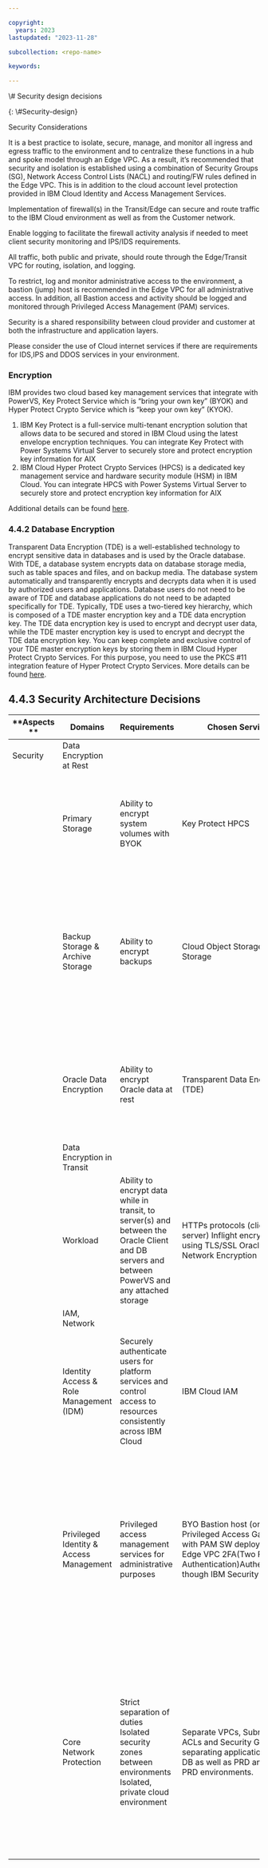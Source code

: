 ```yaml
---

copyright:
  years: 2023
lastupdated: "2023-11-28"

subcollection: <repo-name>

keywords:

---
```


\\\# Security design decisions

{: \\\#Security-design}

Security Considerations

It is a best practice to isolate, secure, manage, and monitor all ingress and egress traffic to the environment and to centralize these functions in a hub and spoke model through an Edge VPC. As a result, it’s recommended that security and isolation is established using a combination of Security Groups (SG), Network Access Control Lists (NACL) and routing/FW rules defined in the Edge VPC. This is in addition to the cloud account level protection provided in IBM Cloud Identity and Access Management Services.

Implementation of firewall(s) in the Transit/Edge can secure and route traffic to the IBM Cloud environment as well as from the Customer network.

Enable logging to facilitate the firewall activity analysis if needed to meet client security monitoring and IPS/IDS requirements.

All traffic, both public and private, should route through the Edge/Transit VPC for routing, isolation, and logging.

To restrict, log and monitor administrative access to the environment, a bastion (jump) host is recommended in the Edge VPC for all administrative access. In addition, all Bastion access and activity should be logged and monitored through Privileged Access Management (PAM) services.

Security is a shared responsibility between cloud provider and customer at both the infrastructure and application layers.

Please consider the use of Cloud internet services if there are requirements for IDS,IPS and DDOS services in your environment.

### Encryption

IBM provides two cloud based key management services that integrate with PowerVS, Key Protect Service which is “bring your own key” (BYOK) and Hyper Protect Crypto Service which is “keep your own key” (KYOK).

1.  IBM Key Protect is a full-service multi-tenant encryption solution that allows data to be secured and stored in IBM Cloud using the latest envelope encryption techniques. You can integrate Key Protect with Power Systems Virtual Server to securely store and protect encryption key information for AIX
2.  IBM Cloud Hyper Protect Crypto Services (HPCS) is a dedicated key management service and hardware security module (HSM) in IBM Cloud. You can integrate HPCS with Power Systems Virtual Server to securely store and protect encryption key information for AIX

Additional details can be found [here](https://cloud.ibm.com/docs/power-iaas?topic=power-iaas-integrate-hpcs).

### 4.4.2 Database Encryption

Transparent Data Encryption (TDE) is a well-established technology to encrypt sensitive data in databases and is used by the Oracle database. With TDE, a database system encrypts data on database storage media, such as table spaces and files, and on backup media. The database system automatically and transparently encrypts and decrypts data when it is used by authorized users and applications. Database users do not need to be aware of TDE and database applications do not need to be adapted specifically for TDE. Typically, TDE uses a two-tiered key hierarchy, which is composed of a TDE master encryption key and a TDE data encryption key. The TDE data encryption key is used to encrypt and decrypt user data, while the TDE master encryption key is used to encrypt and decrypt the TDE data encryption key. You can keep complete and exclusive control of your TDE master encryption keys by storing them in IBM Cloud Hyper Protect Crypto Services. For this purpose, you need to use the PKCS \#11 integration feature of Hyper Protect Crypto Services. More details can be found [here](https://cloud.ibm.com/docs/hs-crypto?topic=hs-crypto-tutorial-tde-pkcs11).

## 4.4.3 Security Architecture Decisions

| **Aspects  ** | **Domains**                             | **Requirements**                                                                                                                                 | **Chosen Service**                                                                                                                                        | **Decisions / Rationale**                                                                                                                                                                                                      |
|---------------|-----------------------------------------|--------------------------------------------------------------------------------------------------------------------------------------------------|-----------------------------------------------------------------------------------------------------------------------------------------------------------|--------------------------------------------------------------------------------------------------------------------------------------------------------------------------------------------------------------------------------|
| Security      | Data Encryption at Rest                 |                                                                                                                                                  |                                                                                                                                                           |                                                                                                                                                                                                                                |
|               | Primary Storage                         | Ability to encrypt system volumes with BYOK                                                                                                      | Key Protect HPCS                                                                                                                                          | By default, storage is encrypted. Use IBM Key Protect / HPCS for dedicated key management service                                                                                                                              |
|               | Backup Storage & Archive Storage        | Ability to encrypt backups                                                                                                                       | Cloud Object Storage Block Storage                                                                                                                        | By default, all objects that are stored in IBM Cloud Object Storage are encrypted by using randomly generated keys and an all-or-nothing-transform (AONT)                                                                      |
|               | Oracle Data Encryption                  | Ability to encrypt Oracle data at rest                                                                                                           | Transparent Data Encryption (TDE)                                                                                                                         | TDE encrypts data on database storage media, such as tablespaces and datafiles, and on backup media                                                                                                                            |
|               | Data Encryption in Transit              |                                                                                                                                                  |                                                                                                                                                           |                                                                                                                                                                                                                                |
|               | Workload                                | Ability to encrypt data while in transit, to server(s) and between the Oracle Client and DB servers and between PowerVS and any attached storage | HTTPs protocols (client to server) Inflight encryption for using TLS/SSL Oracle Native Network Encryption (NNE)                                           | Client to server encryption can be accomplished over HTTPs (SSL) Oracle DB supports SSL or NNE can be used between the Oracle Client and DB                                                                                    |
|               | IAM, Network                            |                                                                                                                                                  |                                                                                                                                                           |                                                                                                                                                                                                                                |
|               | Identity Access & Role Management (IDM) | Securely authenticate users for platform services and control access to resources consistently across IBM Cloud                                  | IBM Cloud IAM                                                                                                                                             | Use IAM access policies to assign users, service IDs, and trusted profiles access to resources within the IBM Cloud account                                                                                                    |
|               | Privileged Identity & Access Management | Privileged access management services for administrative purposes                                                                                | BYO Bastion host (or Privileged Access Gateway) with PAM SW deployed in Edge VPC  2FA(Two Factor Authentication)Authentication though IBM Security Verify | Securely access remote resources over the private network for management purposes; bastion accessed via SSH. Session recording, tracking all activities, successful or not, to note any potential threats                      |
|               | Core Network Protection                 | Strict separation of duties  Isolated security zones between environments  Isolated, private cloud environment                                   | Separate VPCs, Subnets, ACLs and Security Groups separating application from DB as well as PRD and non-PRD environments.                                  | A design combination using: Separate VPCs (transit, management, workload) connected through transit gateway and, the use of edge firewall capabilities. Subnets, Security Groups and ACLs to create an Edge/Transit VPC design |
